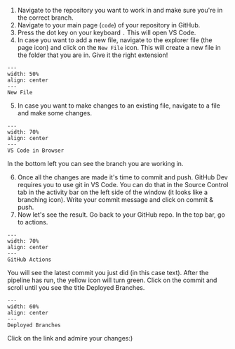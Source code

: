 1. Navigate to the repository you want to work in and make sure you're in the correct branch.
2. Navigate to your main page (`code`) of your repository in GitHub.
3. Press the dot key on your keyboard `.` This will open VS Code.
4. In case you want to add a new file, navigate to the explorer file (the page icon) and click on the `New File` icon. This will create a new file in the folder that you are in. Give it the right extension!

```{figure} figures/Online_VS0.PNG
---
width: 50%
align: center
---
New File
```

5. In case you want to make changes to an existing file, navigate to a file and make some changes.

```{figure} figures/Online_VS1.PNG
---
width: 70%
align: center
---
VS Code in Browser
```
In the bottom left you can see the branch you are working in.

6. Once all the changes are made it's time to commit and push. GitHub Dev requires you to use git in VS Code. You can do that in the Source Control tab in the activity bar on the left side of the window (it looks like a branching icon). Write your commit message and click on commit & push.
7. Now let's see the result. Go back to your GitHub repo. In the top bar, go to actions.

```{figure} figures/Online_VS2.PNG
---
width: 70%
align: center
---
GitHub Actions
```
You will see the latest commit you just did (in this case text). After the pipeline has run, the yellow icon will turn green. Click on the commit and scroll until you see the title Deployed Branches.

```{figure} figures/Online_VS3.PNG
---
width: 60%
align: center
---
Deployed Branches
```
Click on the link and admire your changes:)